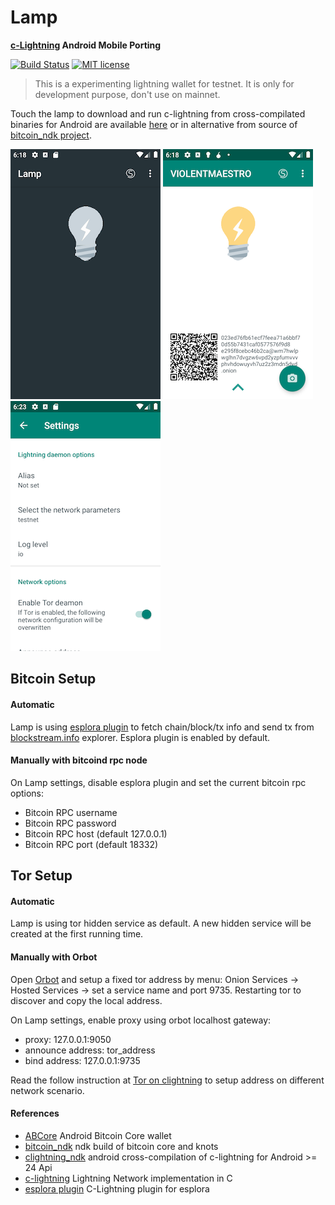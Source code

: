 # Lamp 
<strong> [c-Lightning](https://github.com/ElementsProject/lightning) Android Mobile Porting </strong>

[![Build Status](https://travis-ci.com/lvaccaro/lamp.svg?branch=master)](https://travis-ci.com/lvaccaro/lamp)
[![MIT license](https://img.shields.io/github/license/lvaccaro/lamp)](https://github.com/lvaccaro/lamp/blob/master/LICENSE)


> This is a experimenting lightning wallet for testnet. It is only for development purpose, don't use on mainnet.

Touch the lamp to download and run c-lightning from cross-compilated binaries for Android are available [here]( https://github.com/lvaccaro/bitcoin_ndk/releases/tag/release_clightning_0.8.1_esplora) or in alternative from source of
[bitcoin_ndk project](https://github.com/lvaccaro/bitcoin_ndk/tree/add_clightningv0.8.1).

![screenshot1](doc/img/Screen2.png)
![screenshot2](doc/img/Screen1.png)
![screenshot3](doc/img/Screen3.png)


## Bitcoin Setup

#### Automatic

Lamp is using [esplora plugin](https://github.com/lvaccaro/esplora_clnd_plugin) to fetch chain/block/tx info and send tx from [blockstream.info](https://blockstream.info) explorer. Esplora plugin is enabled by default.


#### Manually with bitcoind rpc node
On Lamp settings, disable esplora plugin and set the current bitcoin rpc options:

- Bitcoin RPC username
- Bitcoin RPC password
- Bitcoin RPC host (default 127.0.0.1)
- Bitcoin RPC port (default 18332)

## Tor Setup

#### Automatic

Lamp is using tor hidden service as default. A new hidden service will be created at the first running time.

#### Manually with Orbot

Open [Orbot](https://github.com/guardianproject/Orbot) and setup a fixed tor address by menu: Onion Services -> Hosted Services -> set a service name and port 9735. Restarting tor to discover and copy the local address.

On Lamp settings, enable proxy using orbot localhost gateway:

- proxy: 127.0.0.1:9050
- announce address: tor_address
- bind address: 127.0.0.1:9735

Read the follow instruction at [Tor on clightning](https://lightning.readthedocs.io/TOR.html) to setup address on different network scenario.

#### References

- [ABCore](https://github.com/greenaddress/abcore) Android Bitcoin Core wallet
- [bitcoin_ndk](https://github.com/greenaddress/bitcoin_ndk) ndk build of bitcoin core and knots
- [clightning_ndk](https://github.com/lvaccaro/clightning_ndk) android cross-compilation of c-lightning for Android >= 24 Api
- [c-lightning](https://github.com/ElementsProject/lightning) Lightning Network implementation in C
- [esplora plugin](https://github.com/lvaccaro/esplora_clnd_plugin) C-Lightning plugin for esplora
